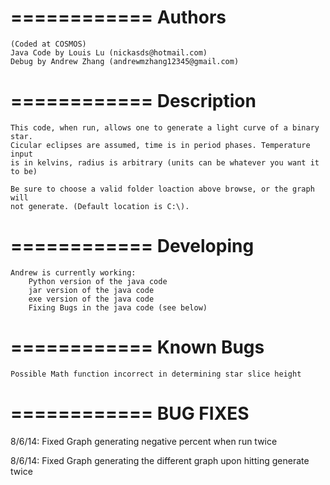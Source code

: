============
Authors
============
	
	(Coded at COSMOS)
	Java Code by Louis Lu (nickasds@hotmail.com)
	Debug by Andrew Zhang (andrewmzhang12345@gmail.com)

============
Description
============
	
	This code, when run, allows one to generate a light curve of a binary star.
	Cicular eclipses are assumed, time is in period phases. Temperature input
	is in kelvins, radius is arbitrary (units can be whatever you want it to be)
	
 	Be sure to choose a valid folder loaction above browse, or the graph will
 	not generate. (Default location is C:\). 
 
============
Developing
============

	Andrew is currently working:
		Python version of the java code
		jar version of the java code
		exe version of the java code
		Fixing Bugs in the java code (see below)

============
Known Bugs
============	
	
	Possible Math function incorrect in determining star slice height


============
BUG FIXES
============

8/6/14: Fixed Graph generating negative percent when run twice

8/6/14: Fixed Graph generating the different graph upon hitting generate twice


